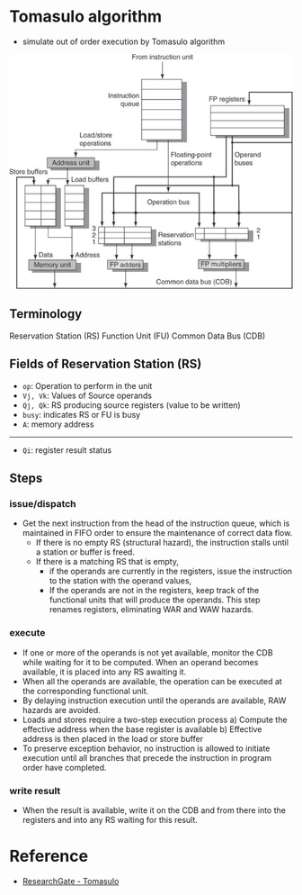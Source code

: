# Tomasulo algorithm
* simulate out of order execution by Tomasulo algorithm

![](tomasulo-algo.png)

## Terminology
Reservation Station (RS)
Function Unit (FU)
Common Data Bus (CDB)

## Fields of Reservation Station (RS)
* ```op```: Operation to perform in the unit
* ```Vj, Vk```: Values of Source operands
* ```Qj, Qk```: RS producing source registers (value to be written)
* ```busy```: indicates RS or FU is busy
* ```A```: memory address
---
* ```Qi```: register result status

## Steps
### issue/dispatch
* Get the next instruction from the head of the instruction queue, which is maintained in FIFO order to ensure the maintenance of correct data flow.
	* If there is no empty RS (structural hazard), the instruction stalls until a station or buffer is freed.
	* If there is a matching RS that is empty,
		* if the operands are currently in the registers, issue the instruction to the station with the operand values,
		* If the operands are not in the registers, keep track of the functional units that will produce the operands. This step renames registers, eliminating WAR and WAW hazards.
### execute
* If one or more of the operands is not yet available, monitor the CDB while waiting for it to be computed. When an operand becomes available, it is placed into any RS awaiting it.
* When all the operands are available, the operation can be executed at the corresponding functional unit.
* By delaying instruction execution until the operands are available, RAW hazards are avoided.
* Loads and stores require a two-step execution process
	a) Compute the effective address when the base register is available
	b) Effective address is then placed in the load or store buffer
* To preserve exception behavior, no instruction is allowed to initiate execution until all branches that precede the instruction in program order have completed.
### write result
* When the result is available, write it on the CDB and from there into the registers and into any RS waiting for this result.

# Reference
* [ResearchGate - Tomasulo](https://www.researchgate.net/figure/1-The-basic-structure-of-a-MIPS-floating-point-unit-using-Tomasulos-algorithm_fig1_318502489)
